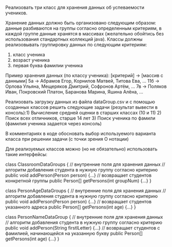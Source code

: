 Реализовать три класс для хранения данных об успеваемости учеников.

Хранение данных должно быть организовано следующим образом: данные разбиваются на группы согласно определенным критериям, в каждой группе данные хранятся в массивах (желательно обойтись без использования стандартных коллекций java).
Классы должны реализовывать группировку данных по следующим критериям:
1) класс ученика
2) возраст ученика
3) первая буква фамилии ученика

Пример хранения данных (по классу ученика):
[критерий] -> [массив с данными]
5а                -> Абрамов Егор, Корнилов Матвей, Титова Ева, ...
11б              -> Орлова Ульяна, Мещеряков Дмитрий, Софронов Артём, ...
7в                -> Поляков Иван, Покровский Платон, Баранова Марина, Яшина Алёна, ...



Реализовать загрузку данных из файла dataGroup.csv и с помощью созданных классов решить следующие задачи (результат вывести в консоль):1) Вычисление средней оценки в старших классах (10 и 11)
2) Поиск всех отличников, старше 14 лет
3) Поиск ученика по фамили (фамилия ученика задается через консоль)


В комментариях в коде обосновать выбор используемого варианта класса при решении задачи (с точки зрения О нотации)

Для реализуемых классов можно (но не обязательно) использовать такие интерфейсы:

class ClassroomDataGroups {
// внутренние поля для хранения данных
// алгоритм добавления студента в нужную группу согласно критерию
public void addPerson(Person person) {...}
// возвращает студентов конкретной группы
public Person[] getPersons(int groupNum) {...}
}

class PersonAgeDataGroups {
// внутренние поля для хранения данных
// алгоритм добавления студента в нужную группу согласно критерию
public void addPerson(Person person) {...}
// возвращает студентов указанного адреса
public Person[] getPersons(int age) {...}
}

class PersonNameDataGroup {
// внутренние поля для хранения данных
// алгоритм добавления студента в нужную группу согласно критерию
public void addPerson(String firstlLetter) {...}
// возвращает студентов с фамилией, начинающейся на указанную букву
public Person[] getPersons(int age) {...}
}
